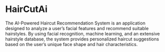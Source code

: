 # HairCutAi
 The AI-Powered Haircut Recommendation System is an application designed to analyze a user’s facial features and recommend suitable hairstyles. By using facial recognition, machine learning, and an extensive hairstyle database, the system provides personalized haircut suggestions based on the user’s unique face shape and hair characteristics.

